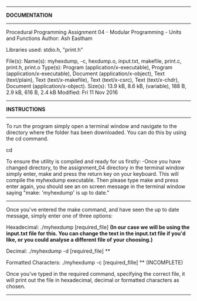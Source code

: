*****************
**DOCUMENTATION**
*****************

Procedural Programming Assignment 04 - Modular Programming - Units and Functions
Author: Ash Eastham 

Libraries used: stdio.h, "print.h"

File(s):
Name(s):  myhexdump, -c, hexdump.o, input.txt, makefile, print.c, print.h, print.o
Type(s):  Program (application/x-executable), Program (application/x-executable), Document (application/x-object),  Text (text/plain), Text (text/x-makefile), Text (text/x-csrc), Text (text/x-chdr), Document (application/x-object).
Size(s):  13.9 kB, 8.6 kB, (variable), 188 B, 2.9 kB, 616 B, 2.4 kB
Modified: Fri 11 Nov 2016

****************
**INSTRUCTIONS**
****************

To run the program simply open a terminal window and navigate to the directory
where the folder has been downloaded.  You can do this by using the cd command.

cd <folder path>

To ensure the utility is compiled and ready for us firstly:
-Once you have changed directory, to the assignment_04 directory in the terminal window simply enter, make and press the return key on your keyboard.  This will compile the myhexdump executable.  Then please type make and press enter again, you should see an on screen message in the terminal window saying "make: 'myhexdump' is up to date."

--------------------------------------------------------------------------------------------------------------------------------------------------------------------------------------------------------------------

Once you've entered the make command, and have seen the up to date message, simply enter one of three options:

Hexadecimal:
./myhexdump [required_file] **(In our case we will be using the input.txt file for this.  You can change the text in the input.txt file if you'd like, or you could analyse a different file of your choosing.)**

Decimal:
./myhexdump -d [required_file] **

Formatted Characters:
./myhexdump -c [required_fille] ** (INCOMPLETE)

Once you've typed in the required command, specifying the correct file, it will print out the file in hexadecimal, decimal or formatted characters as chosen.

--------------------------------------------------------------------------------------------------------------------------------------------------------------------------------------------------------------------